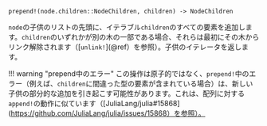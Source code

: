 ```
prepend!(node.children::NodeChildren, children) -> NodeChildren
```

`node`の子供のリストの先頭に、イテラブル`children`のすべての要素を追加します。`children`のいずれかが別の木の一部である場合、それらは最初にその木からリンク解除されます（[`unlink!`](@ref）を参照）。子供のイテレータを返します。

!!! warning "prepend中のエラー"
    この操作は原子的ではなく、`prepend!`中のエラー（例えば、`children`に間違った型の要素が含まれている場合）は、新しい子供の部分的な追加を引き起こす可能性があります。これは、配列に対する`append!`の動作に似ています（[JuliaLang/julia#15868](https://github.com/JuliaLang/julia/issues/15868）を参照）。

